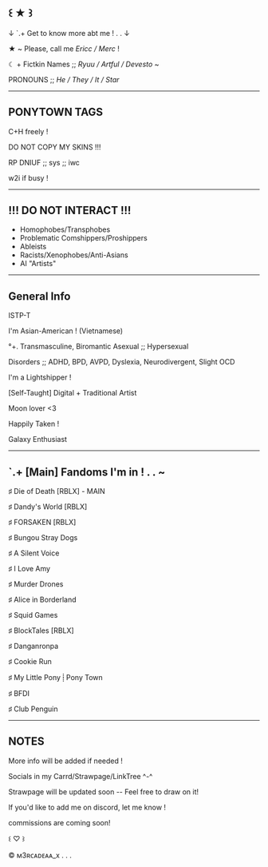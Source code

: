  ꒰ ★ ꒱
---

↓ `.+ Get to know more abt me ! . . ↓

★ ~ Please, call me *Ericc / Merc* !

☾ + Fictkin Names ;; *Ryuu / Artful / Devesto* ~

PRONOUNS ;; *He / They / It / Star*

---
PONYTOWN TAGS
---

C+H freely !

DO NOT COPY MY SKINS !!!

RP DNIUF ;; sys ;; iwc

w2i if busy !

---
!!! DO NOT INTERACT !!!
---

- Homophobes/Transphobes
- Problematic Comshippers/Proshippers
- Ableists
- Racists/Xenophobes/Anti-Asians
- AI "Artists"

---
General Info
---
ISTP-T

I'm Asian-American ! (Vietnamese)

°+. Transmasculine, Biromantic Asexual ;; Hypersexual 

Disorders ;; ADHD, BPD, AVPD, Dyslexia, Neurodivergent, Slight OCD

I'm a Lightshipper !

[Self-Taught] Digital + Traditional Artist

Moon lover <3 

Happily Taken !

Galaxy Enthusiast

---
`.+ [Main] Fandoms I'm in ! . .  ~
---

♯ Die of Death [RBLX] - MAIN

♯ Dandy's World [RBLX]

♯ FORSAKEN [RBLX]

♯ Bungou Stray Dogs

♯ A Silent Voice

♯ I Love Amy

♯ Murder Drones

♯ Alice in Borderland

♯ Squid Games

♯ BlockTales [RBLX]

♯ Danganronpa 

♯ Cookie Run

♯ My Little Pony ⸽ Pony Town

♯ BFDI

♯ Club Penguin

---
NOTES
---

More info will be added if needed ! 

Socials in my Carrd/Strawpage/LinkTree ^-^

Strawpage will be updated soon -- Feel free to draw on it!

If you'd like to add me on discord, let me know !

commissions are coming soon!

꒰ ♡ ꒱

© ᴍ3ʀᴄᴀᴅᴇᴀᴀ_x . . .



<!---
m3rcadeaa-x/m3rcadeaa-x is a ✨ special ✨ repository because its `README.md` (this file) appears on your GitHub profile.
You can click the Preview link to take a look at your changes.
--->
